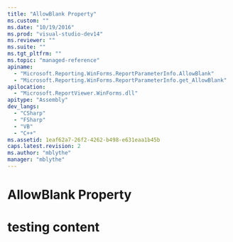 ```yaml
---
title: "AllowBlank Property"
ms.custom: ""
ms.date: "10/19/2016"
ms.prod: "visual-studio-dev14"
ms.reviewer: ""
ms.suite: ""
ms.tgt_pltfrm: ""
ms.topic: "managed-reference"
apiname: 
  - "Microsoft.Reporting.WinForms.ReportParameterInfo.AllowBlank"
  - "Microsoft.Reporting.WinForms.ReportParameterInfo.get_AllowBlank"
apilocation: 
  - "Microsoft.ReportViewer.WinForms.dll"
apitype: "Assembly"
dev_langs: 
  - "CSharp"
  - "FSharp"
  - "VB"
  - "C++"
ms.assetid: 1eaf62a7-26f2-4262-b498-e631eaa1b45b
caps.latest.revision: 2
ms.author: "mblythe"
manager: "mblythe"
---
```

# AllowBlank Property
# testing content